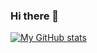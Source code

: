 ### Hi there 👋

[![My GitHub stats](https://github-readme-stats.vercel.app/api?username=RudideC&show_icons=true&theme=onedark)](https://github.com/anuraghazra/github-readme-stats)
